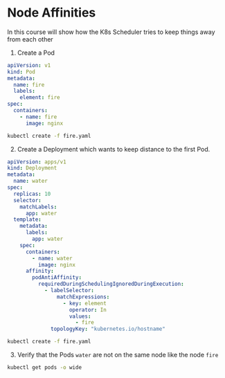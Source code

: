 # Node Affinities
In this course will show how the K8s Scheduler tries to keep things away from each other

1. Create a Pod
```yaml
apiVersion: v1
kind: Pod
metadata:
  name: fire
  labels:
    element: fire
spec:
  containers:
    - name: fire
      image: nginx
```
```bash
kubectl create -f fire.yaml
```
2. Create a Deployment which wants to keep distance to the first Pod.
```yaml
apiVersion: apps/v1
kind: Deployment
metadata:
  name: water
spec:
  replicas: 10
  selector:
    matchLabels:
      app: water
  template:
    metadata:
      labels:
        app: water
    spec:
      containers:
        - name: water
          image: nginx
      affinity:
        podAntiAffinity:
          requiredDuringSchedulingIgnoredDuringExecution:
            - labelSelector:
                matchExpressions:
                  - key: element
                    operator: In
                    values:
                      - fire
              topologyKey: "kubernetes.io/hostname"  
```
```bash
kubectl create -f fire.yaml
```
3. Verify that the Pods `water` are not on the same node like the node `fire`
```bash
kubectl get pods -o wide
```
